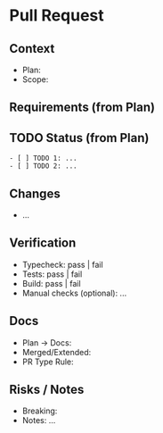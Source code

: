 # Pull Request

## Context
- Plan: <!-- plan/<file>.md 또는 docs/<file>.md (승격 후) 링크 -->
- Scope: <!-- 예: packages/core, apps/gui 등 -->

## Requirements (from Plan)
<!-- 계획서의 성공 조건/요구사항 요약 3~5줄 -->

## TODO Status (from Plan)
<!-- 계획서의 TODO를 그대로 붙여넣고 완료 항목 체크 표시 -->
```
- [ ] TODO 1: ...
- [ ] TODO 2: ...
```

## Changes
<!-- 핵심 변경 사항 3~7개 불릿 -->
- ...

## Verification
<!-- pass/fail 유무만 간단히 기입 (출력 로그/세부 결과는 첨부 금지) -->
- Typecheck: pass | fail
- Tests: pass | fail
- Build: pass | fail
- Manual checks (optional): ...

## Docs
<!-- 계획서 승격/병합 여부와 경로. PR 유형별 원칙 적용: Feature/Fix는 문서 필수 갱신, Refactor/Perf/Chore는 외부 인터페이스 불변 시 생략 가능 -->
- Plan → Docs: <!-- yes/no, 경로 기입 -->
- Merged/Extended: <!-- 관련 docs 경로들 -->
- PR Type Rule: <!-- feature/fix require docs update | refactor no external change -->

## Risks / Notes
<!-- 브레이킹 변경, 마이그레이션, 알려진 제한, 추후 작업 -->
- Breaking: <!-- yes/no + 간단 설명 -->
- Notes: ...
